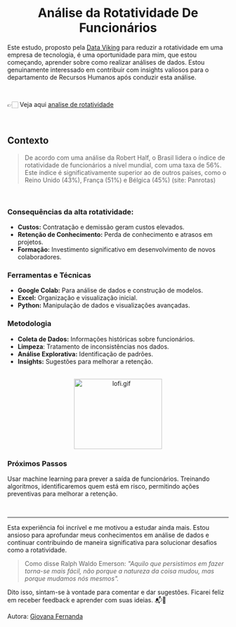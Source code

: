 <div align="center">
  <h1>Análise da Rotatividade De Funcionários</h1>
</div>

  
Este estudo, proposto pela [Data Viking](https://www.linkedin.com/posts/data-viking_1%C2%BA-desafio-de-dados-by-data-viking-activity-7195747152193581056-WPrF?utm_source=share&utm_medium=member_desktop) para reduzir a rotatividade em uma empresa de tecnologia, é uma oportunidade para mim, que estou começando, aprender sobre como realizar análises de dados. Estou genuinamente interessado em contribuir com insights valiosos para o departamento de Recursos Humanos após conduzir esta análise.
 
<br>

👉🏻 Veja aqui [analise de rotatividade](https://github.com/GiovanaMerces/AnaliseRotatividade/blob/main/rotatividade2.ipynb)

<br>


## Contexto
> De acordo com uma análise da Robert Half, o Brasil lidera o índice de rotatividade de funcionários a nível mundial, com uma taxa de 56%. Este índice é significativamente superior ao de outros países, como o Reino Unido (43%), França (51%) e Bélgica (45%)​ (site: Panrotas)​​

<br>

### Consequências da alta rotatividade:

* **Custos:** Contratação e demissão geram custos elevados.<br>
* **Retenção de Conhecimento:** Perda de conhecimento e atrasos em projetos.<br>
* **Formação:** Investimento significativo em desenvolvimento de novos colaboradores.

### Ferramentas e Técnicas
* **Google Colab:** Para análise de dados e construção de modelos.
* **Excel:** Organização e visualização inicial.
* **Python:** Manipulação de dados e visualizações avançadas.

### Metodologia
* **Coleta de Dados:** Informações históricas sobre funcionários.
* **Limpeza**: Tratamento de inconsistências nos dados.
* **Análise Explorativa:** Identificação de padrões.
* **Insights:** Sugestões para melhorar a retenção.

<br>

<div align="center">
  <img src="https://media1.tenor.com/m/NqICjiecSfkAAAAd/leaving-job-i-think-you-should-leave-with-tim-robinson.gif" alt="lofi.gif"  width="200" height="160">
</div>

### Próximos Passos
Usar machine learning para prever a saída de funcionários. Treinando algoritmos, identificaremos quem está em risco, permitindo ações preventivas para melhorar a retenção.

<br>

 ---

Esta experiência foi incrível e me motivou a estudar ainda mais. Estou ansioso para aprofundar meus conhecimentos em análise de dados e continuar contribuindo de maneira significativa para solucionar desafios como a rotatividade.<br>
> Como disse Ralph Waldo Emerson: *"Aquilo que persistimos em fazer torna-se mais fácil, não porque a natureza da coisa mudou, mas porque mudamos nós mesmos".*


Dito isso, sintam-se à vontade para comentar e dar sugestões. Ficarei feliz em receber feedback e aprender com suas ideias. 📬📧

Autora: [Giovana Fernanda](https://github.com/GiovanaMerces)
   
